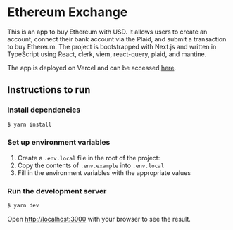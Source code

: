 # Ethereum Exchange

This is an app to buy Ethereum with USD. It allows users to create an account, connect their bank account via the Plaid, and submit a transaction to buy Ethereum. The project is bootstrapped with Next.js and written in TypeScript using React, clerk, viem, react-query, plaid, and mantine.

The app is deployed on Vercel and can be accessed [here]().

## Instructions to run

### Install dependencies

```bash
$ yarn install
```

### Set up environment variables

1. Create a `.env.local` file in the root of the project:
2. Copy the contents of `.env.example` into `.env.local`
3. Fill in the environment variables with the appropriate values

### Run the development server

```bash
$ yarn dev
```

Open [http://localhost:3000](http://localhost:3000) with your browser to see the result.
